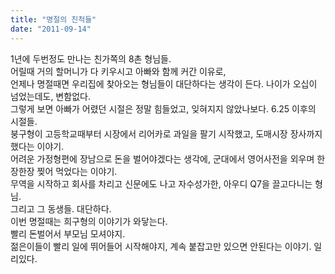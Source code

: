 ```yaml
---
title: "명절의 친척들"
date: "2011-09-14"
---
```


1년에 두번정도 만나는 친가쪽의 8촌 형님들.  
어릴때 거의 할머니가 다 키우시고 아빠와 함께 커간 이유로,  
언제나 명절때면 우리집에 찾아오는 형님들이 대단하다는 생각이 든다. 나이가 오십이 넘었는데도, 변함없다.  
그렇게 보면 아빠가 어렸던 시절은 정말 힘들었고, 잊혀지지 않았나보다. 6.25 이후의 시절들.  
붕구형이 고등학교때부터 시장에서 리어카로 과일을 팔기 시작했고, 도매시장 장사까지 했다는 이야기.  
어려운 가정형편에 장남으로 돈을 벌어야겠다는 생각에, 군대에서 영어사전을 외우며 한장한장 찢어 먹었다는 이야기.  
무역을 시작하고 회사를 차리고 신문에도 나고 자수성가한, 아우디 Q7을 끌고다니는 형님.  
그리고 그 동생들. 대단하다.  
이번 명절때는 희구형의 이야기가 와닿는다.  
빨리 돈벌어서 부모님 모셔야지.  
젊은이들이 빨리 일에 뛰어들어 시작해야지, 계속 붙잡고만 있으면 안된다는 이야기. 일리있다.
